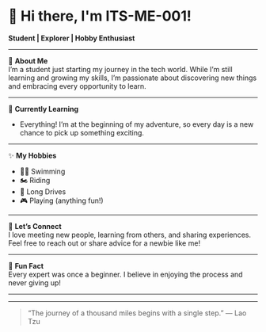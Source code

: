 # 👋 Hi there, I'm ITS-ME-001!

**Student | Explorer | Hobby Enthusiast**

---

🌱 **About Me**  
I’m a student just starting my journey in the tech world. While I’m still learning and growing my skills, I’m passionate about discovering new things and embracing every opportunity to learn.

---

🎯 **Currently Learning**  
- Everything! I’m at the beginning of my adventure, so every day is a new chance to pick up something exciting.

---

✨ **My Hobbies**  
- 🏊‍♂️ Swimming
- 🏍️ Riding
- 🚗 Long Drives
- 🎮 Playing (anything fun!)

---

💬 **Let’s Connect**  
I love meeting new people, learning from others, and sharing experiences.  
Feel free to reach out or share advice for a newbie like me!

---

📖 **Fun Fact**  
Every expert was once a beginner. I believe in enjoying the process and never giving up!

---

<!--
Add your social links here if you want! Example:
[LinkedIn](https://www.linkedin.com/in/yourprofile/) | [Twitter](https://twitter.com/yourhandle) | [Email](mailto:your@email.com)
-->

---

> “The journey of a thousand miles begins with a single step.” — Lao Tzu
